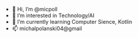 - 👋 Hi, I’m @micpoll
- 👀 I’m interested in Technology/AI
- 🌱 I’m currently learning Computer Sience, Kotlin
- 📫 michalpolanski04@gmail

<!---
micpoll/micpoll is a ✨ special ✨ repository because its `README.md` (this file) appears on your GitHub profile.
You can click the Preview link to take a look at your changes.
--->
